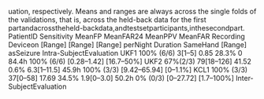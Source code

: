 uation, respectively. Means and ranges are always across the single folds of the validations, that is, across the held-back data for the first
partandacrosstheheld-backdata,andtestsetparticipants,inthesecondpart.
PatientID Sensitivity MeanFP MeanFAR24 MeanPPV MeanFAR Recording Deviceon
[Range] [Range] [Range] perNight Duration SameHand
[Range] asSeizure
Intra-SubjectEvaluation
UKF1 100% (6/6) 3[1–5] 0.85 28.3% 0 84.4h 100% (6/6)
[0.28–1.42] [16.7–50%]
UKF2 67%(2/3) 79[18–126] 41.52 0.6% 6.3[1–11.5] 45.9h 100% (3/3)
[9.42–65.94] [0–1.1%]
KCL1 100% (3/3) 37[0–58] 17.69 34.5% 1.9[0–3.0] 50.2h 0% (0/3)
[0–27.72] [1.7–100%]
Inter-SubjectEvaluation